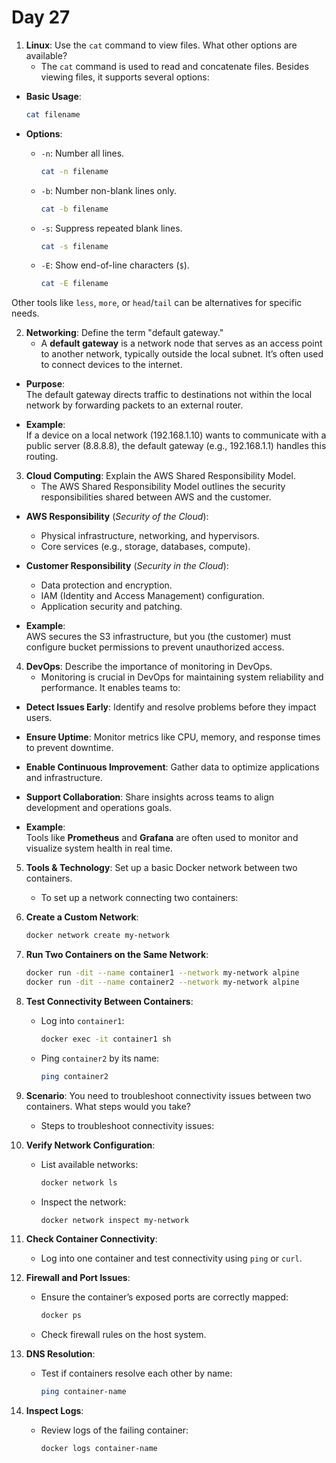 # Day 27


1. **Linux**: Use the `cat` command to view files. What other options are available?
    * The `cat` command is used to read and concatenate files. Besides viewing files, it supports several options:

- **Basic Usage**:  
  ```bash
  cat filename
  ```

- **Options**:  
  - `-n`: Number all lines.  
    ```bash
    cat -n filename
    ```
  - `-b`: Number non-blank lines only.  
    ```bash
    cat -b filename
    ```
  - `-s`: Suppress repeated blank lines.  
    ```bash
    cat -s filename
    ```
  - `-E`: Show end-of-line characters (`$`).  
    ```bash
    cat -E filename
    ```

Other tools like `less`, `more`, or `head`/`tail` can be alternatives for specific needs.


2. **Networking**: Define the term "default gateway."
    * A **default gateway** is a network node that serves as an access point to another network, typically outside the local subnet. It’s often used to connect devices to the internet.

- **Purpose**:  
  The default gateway directs traffic to destinations not within the local network by forwarding packets to an external router.

- **Example**:  
  If a device on a local network (192.168.1.10) wants to communicate with a public server (8.8.8.8), the default gateway (e.g., 192.168.1.1) handles this routing.


3. **Cloud Computing**: Explain the AWS Shared Responsibility Model.
    * The AWS Shared Responsibility Model outlines the security responsibilities shared between AWS and the customer.

- **AWS Responsibility** (*Security of the Cloud*):  
  - Physical infrastructure, networking, and hypervisors.
  - Core services (e.g., storage, databases, compute).

- **Customer Responsibility** (*Security in the Cloud*):  
  - Data protection and encryption.
  - IAM (Identity and Access Management) configuration.
  - Application security and patching.

- **Example**:  
  AWS secures the S3 infrastructure, but you (the customer) must configure bucket permissions to prevent unauthorized access.


4. **DevOps**: Describe the importance of monitoring in DevOps.
    * Monitoring is crucial in DevOps for maintaining system reliability and performance. It enables teams to:

- **Detect Issues Early**: Identify and resolve problems before they impact users.
- **Ensure Uptime**: Monitor metrics like CPU, memory, and response times to prevent downtime.
- **Enable Continuous Improvement**: Gather data to optimize applications and infrastructure.
- **Support Collaboration**: Share insights across teams to align development and operations goals.

- **Example**:  
  Tools like **Prometheus** and **Grafana** are often used to monitor and visualize system health in real time.


5. **Tools & Technology**: Set up a basic Docker network between two containers.
    * To set up a network connecting two containers:

1. **Create a Custom Network**:  
   ```bash
   docker network create my-network
   ```

2. **Run Two Containers on the Same Network**:  
   ```bash
   docker run -dit --name container1 --network my-network alpine
   docker run -dit --name container2 --network my-network alpine
   ```

3. **Test Connectivity Between Containers**:  
   - Log into `container1`:  
     ```bash
     docker exec -it container1 sh
     ```
   - Ping `container2` by its name:  
     ```bash
     ping container2
     ```


6. **Scenario**: You need to troubleshoot connectivity issues between two containers. What steps would you take?
    * Steps to troubleshoot connectivity issues:

1. **Verify Network Configuration**:
   - List available networks:  
     ```bash
     docker network ls
     ```
   - Inspect the network:  
     ```bash
     docker network inspect my-network
     ```

2. **Check Container Connectivity**:
   - Log into one container and test connectivity using `ping` or `curl`.

3. **Firewall and Port Issues**:
   - Ensure the container’s exposed ports are correctly mapped:
     ```bash
     docker ps
     ```
   - Check firewall rules on the host system.

4. **DNS Resolution**:
   - Test if containers resolve each other by name:
     ```bash
     ping container-name
     ```

5. **Inspect Logs**:
   - Review logs of the failing container:
     ```bash
     docker logs container-name
     ```

